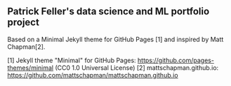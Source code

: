 ## Patrick Feller's data science and ML portfolio project

Based on a Minimal Jekyll theme for GitHub Pages [1] and inspired by Matt Chapman[2].

[1] Jekyll theme "Minimal" for GitHub Pages: https://github.com/pages-themes/minimal (CC0 1.0 Universal License)
[2] mattschapman.github.io: https://github.com/mattschapman/mattschapman.github.io
